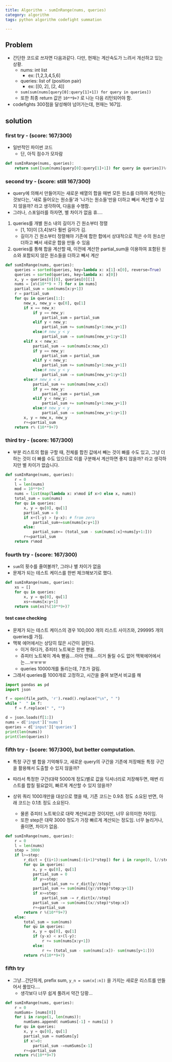 ```yaml
---
title: Algorithm - sumInRange(nums, queries)
category: algorithm
tags: python algorithm codefight summation

---
```


## Problem

- 간단한 코드로 쓰자면 다음과같다. 다만, 현재는 계산속도가 느려서 개선하고 있는 상황. 
	- nums: int list
		- ex: [1,2,3,4,5,6]
	- queries: list of (position pair)
		- ex: [[0, 2], [2, 4]]
	- `sum(sum(nums[query[0]:query[1]+1]) for query in queries])` 
	- 또한 최종 return 값은 `10**9+7` 로 나눈 다음 리턴되어야 함. 
- codefights 300점을 달성해야 넘어가는데, 현재는 167임. 

## solution 

### first try - (score: 167/300)

- 일반적인 파이썬 코드 
	- 단, 아직 점수가 모자람

```python
def sumInRange(nums, queries):
    return sum([sum(nums[query[0]:query[1]+1]) for query in queries])%(10**9+7)
```

### second try - (score: still 167/300)

- query에 의해서 만들어지는 새로운 배열의 합을 매번 모든 원소를 더하여 계산하는 것보다는, '새로 들어오는 원소들'과 '나가는 원소들'만을 더하고 빼서 계산할 수 있지 않을까? 라고 생각하여, 다음을 수행함.
- 그러나, 스포일러를 하자면, 별 차이가 없음 휴....

1. queries를 개별 원소 내의 길이가 긴 원소부터 정렬
	- [1, 10]이 [3,4]보다 훨씬 길이가 김. 
	- 길이가 긴 원소부터 정렬해야 기존에 합한 합에서 상대적으로 적은 수의 원소만 더하고 빼서 새로운 합을 만들 수 있음
2. queries를 통해 합을 계산할 때, 이전에 계산한 partial_sum을 이용하여 포함된 원소와 포함되지 않은 원소들을 더하고 빼서 계산

```python
def sumInRange(nums, queries):
    queries = sorted(queries, key=lambda x: x[1]-x[0], reverse=True)
    queries = sorted(queries, key=lambda x: x[0])
    x, y = queries[0][0], queries[0][1]
    nums = [x%(10**9 + 7) for x in nums]
    partial_sum = sum(nums[x:y+1])
    r = partial_sum
    for qu in queries[1:]:
        new_x, new_y = qu[0], qu[1]
        if x == new_x:
            if y == new_y:
                partial_sum = partial_sum
            elif y < new_y:
                partial_sum += sum(nums[y+1:new_y+1])
            else:# new_y < y 
                partial_sum -= sum(nums[new_y+1:y+1])
        elif x < new_x:
            partial_sum -= sum(nums[x:new_x])
            if y == new_y:
                partial_sum = partial_sum
            elif y < new_y:
                partial_sum += sum(nums[y+1:new_y+1])
            else:# new_y < y 
                partial_sum -= sum(nums[new_y+1:y+1])
        else:# new_x < x
            partial_sum += sum(nums[new_x:x])
            if y == new_y:
                partial_sum = partial_sum
            elif y < new_y:
                partial_sum += sum(nums[y+1:new_y+1])
            else:# new_y < y 
                partial_sum -= sum(nums[new_y+1:y+1])
        x, y = new_x, new_y
        r+=partial_sum
    return r% (10**9+7)
```


### third try - (score: 167/300)

- 부분 리스트의 합을 구할 때, 전체를 합친 값에서 빼는 것이 빠를 수도 있고, 그냥 더하는 것이 더 빠를 수도 있으므로 이를 구분해서 계산하면 좋지 않을까? 라고 생각하지만 별 차이가 없습니다. 


```python
def sumInRange(nums, queries):
    r = 0
    l = len(nums)
    mod = 10**9+7
    nums = list(map(lambda x: x%mod if x>0 else x, nums))
    total_sum = sum(nums)
    for qu in queries:
        x, y = qu[0], qu[1]
        partial_sum = 0
        if x+(l-y) > (y-x): # from zero
            partial_sum+=sum(nums[x:y+1])
        else:
            partial_sum+= (total_sum - sum(nums[:x]+nums[y+1:]))
        r+=partial_sum
    return r%mod
```


### fourth try - (score: 167/300)

- `sum`의 횟수를 줄여볼까?, 그러나 별 차이가 없음
- 문제가 되는 테스트 케이스를 한번 체크해보기로 했다. 

```python
def sumInRange(nums, queries):
    xs = []
    for qu in queries:
        x, y = qu[0], qu[1]
        xs+=nums[x:y+1]
    return sum(xs)%(10**9+)7
```

#### test case checking

- 문제가 되는 테스트 케이스의 경우 100,000 개의 리스트 사이즈와, 299995 개의 queries를 가짐. 
- 맥북 에어에서는 상당히 많은 시간이 걸린다. 
	- 이거 하다가, 쥬피터 노트북은 한번 뻗음. 
	- 쥬피터 노트북이 계속 뻗음....아아 안돼....이거 돌릴 수도 없어 맥북에어에서는....ㅠㅠㅠㅠ
	- queries 10000개를 돌리는데, 7초가 걸림. 
- 그래서 queries를 1000개로 고정하고, 시간을 줄여 보면서 비교를 해

```python
import pandas as pd
import json

f = open(file_path, 'r').read().replace("\n", " ")
while "  " in f:
    f = f.replace(" ", "")

d = json.loads(f[1:])
nums = d['input']['nums']
queries = d['input']['queries']
print(len(nums))
print(len(queries))
```

### fifth try - (score: 167/300), but better computation. 

- 특정 구간 별 합을 기억해두고, 새로운 query의 구간을 기존에 저장해둔 특정 구간을 활용해서 도출할 수 있지 않을까?
- 따라서 특정한 구간(대략 5000개 정도)별로 값을 딕셔너리로 저장해두면, 매번 리스트를 합칠 필요없이, 빠르게 계산할 수 있지 않을까?


- 상위 쿼리 1000개만을 대상으로 했을 때, 기존 코드는 0.9초 정도 소요된 반면, 아래 코드는 0.1초 정도 소요된다. 
	- 물론 쥬피터 노트북으로 대략 계산비교한 것이지만, 너무 유의미한 차이임. 
	- 또한 step은 대략 3000 정도가 가장 빠르게 계산되는 정도임. 너무 늘리거나, 줄이면, 차이가 없음. 

```python
def sumInRange(nums, queries):
    r = 0
    l = len(nums)
    step = 3000
    if l>=step:
        r_dict = {(i+1):sum(nums[:(i+1)*step]) for i in range(0, l//step)}
        for qu in queries:
            x, y = qu[0], qu[1]
            partial_sum = 0 
            if y>=step:
                partial_sum += r_dict[y//step]
            partial_sum += sum(nums[(y//step)*step:y+1])
            if x>=step:
                partial_sum -= r_dict[x//step]
            partial_sum -= sum(nums[(x//step)*step:x])
            r+=partial_sum
        return r %(10**9+7)
    else:
        total_sum = sum(nums)
        for qu in queries:
            x, y = qu[0], qu[1]
            if (y-x) < x+(l-y):
                r += sum(nums[x:y+1])
            else:
                r += (total_sum - sum(nums[:x])- sum(nums[y+1:]))
        return r%(10**9+7)
```

### fifth try

- 그냥...간단하게, prefix sum, `y_n = sum(x[:n])` 을 가지는 새로운 리스트를 만들어서 풀었다....
	- 생각보다 너무 쉽게 풀려서 약간 당황...

```python
def sumInRange(nums, queries):
    r = 0
    numSums= [nums[0]]
    for i in range(1, len(nums)):
        numSums.append( numSums[-1] + nums[i] )
    for qu in queries:
        x, y = qu[0], qu[1]
        partial_sum = numSums[y]
        if x!=0:
            partial_sum -=numSums[x-1]
        r+=partial_sum
    return r%(10**9+7)
```





































